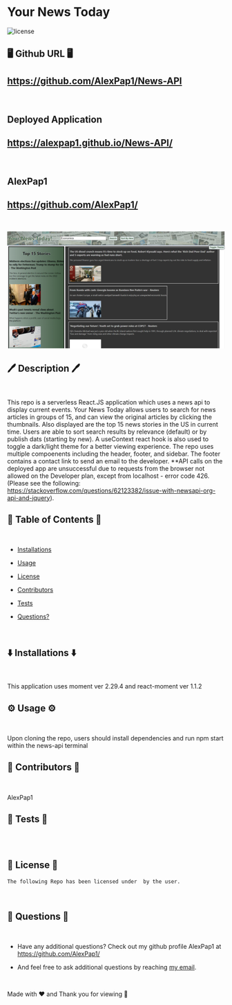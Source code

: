 # Your News Today

![license](https://img.shields.io/badge/License--blue.svg)

## 🖥️ Github URL 🖥️
## https://github.com/AlexPap1/News-API
<br />

## Deployed Application
## https://alexpap1.github.io/News-API/
<br />

## AlexPap1
## https://github.com/AlexPap1/
<br />

![screenshot](news-api/src/assets/Screenshot.png)

## 🖊️ Description 🖊️
<br />

This repo is a serverless React.JS application which uses a news api to display current events. Your News Today allows users to search for news articles in groups of 15, and can view the original articles by clicking the thumbnails. Also displayed are the top 15 news stories in the US in current time. Users are able to sort search results by relevance (default) or by publish dats (starting by new). A useContext react hook is also used to toggle a dark/light theme for a better viewing experience. The repo uses multiple compoenents including the header, footer, and sidebar. The footer contains a contact link to send an email to the developer. **API calls on the deployed app are unsuccessful due to requests from the browser not allowed on the Developer plan, except from localhost - error code 426. (Please see the following: https://stackoverflow.com/questions/62123382/issue-with-newsapi-org-api-and-jquery). 
<br />

## 📜 Table of Contents 📜
<br />

* [Installations](#⬇️-installations-⬇️)
* [Usage](#⚙️-usage-⚙️)

* [License](#👮-license-👮)

* [Contributors](#🤝-contributors-🤝)
* [Tests](#👾-tests-👾)
* [Questions?](#🤔-questions-🤔)
<br />

## ⬇️ Installations ⬇️
<br />

This application uses moment ver 2.29.4 and react-moment ver 1.1.2
<br />

## ⚙️ Usage ⚙️
<br />

Upon cloning the repo, users should install dependencies and run npm start within the news-api terminal
<br />

## 🤝 Contributors 🤝
<br />

AlexPap1
<br />

## 👾 Tests 👾
<br />


<br />

## 👮 License 👮
    
    The following Repo has been licensed under  by the user.
<br />

## 🤔 Questions 🤔
<br />

* Have any additional questions? Check out my github profile AlexPap1 at https://github.com/AlexPap1/

* And feel free to ask additional questions by reaching [my email](mailto:arpappagallo@gmail.com).
<br />

Made with ❤️ and Thank you for viewing 🤝

